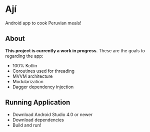 # Ají
Android app to cook Peruvian meals!

## About

**This project is currently a work in progress**. These are the goals to regarding the app:

- 100% Kotlin
- Coroutines used for threading
- MVVM architecture
- Modularization
- Dagger dependency injection

## Running Application
- Download Android Studio 4.0 or newer
- Download dependencies
- Build and run!